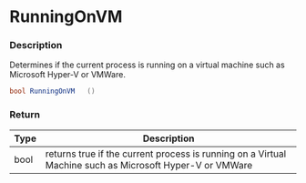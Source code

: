 # RunningOnVM

### Description

Determines if the current process is running on a virtual machine such as Microsoft Hyper-V or VMWare.

```csharp
bool RunningOnVM   ()
```

### Return

| Type | Description                                                                                             |
| ---- | ------------------------------------------------------------------------------------------------------- |
| bool | returns true if the current process is running on a Virtual Machine such as Microsoft Hyper-V or VMWare |
